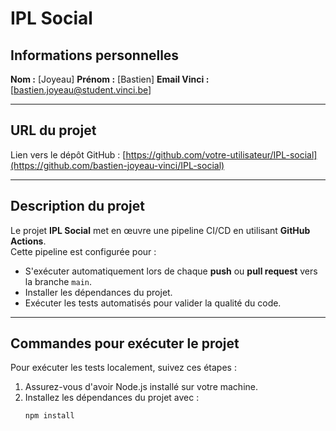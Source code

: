 # IPL Social

## Informations personnelles
**Nom :** [Joyeau]
**Prénom :** [Bastien]
**Email Vinci :** [bastien.joyeau@student.vinci.be]

---

## URL du projet
Lien vers le dépôt GitHub : [https://github.com/votre-utilisateur/IPL-social](https://github.com/bastien-joyeau-vinci/IPL-social)  

---

## Description du projet
Le projet **IPL Social** met en œuvre une pipeline CI/CD en utilisant **GitHub Actions**.  
Cette pipeline est configurée pour :
- S'exécuter automatiquement lors de chaque **push** ou **pull request** vers la branche `main`.
- Installer les dépendances du projet.
- Exécuter les tests automatisés pour valider la qualité du code.

---

## Commandes pour exécuter le projet
Pour exécuter les tests localement, suivez ces étapes :  
1. Assurez-vous d'avoir Node.js installé sur votre machine.
2. Installez les dépendances du projet avec :
   ```bash
   npm install
